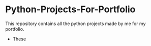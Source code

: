# Python-Projects-For-Portfolio
This repository contains all the python projects made by me for my portfolio.
- These
